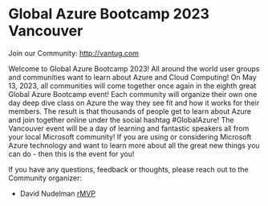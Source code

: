 
Global Azure Bootcamp 2023 Vancouver
===

Join our Community: http://vantug.com

Welcome to Global Azure Bootcamp 2023!
All around the world user groups and communities want to learn about Azure and Cloud Computing! On May 13, 2023, all communities will come together once again in the eighth great Global Azure Bootcamp event!
Each community will organize their own one day deep dive class on Azure the way they see fit and how it works for their members. The result is that thousands of people get to learn about Azure and join together online under the social hashtag #GlobalAzure! The Vancouver event will be a day of learning and fantastic speakers all from your local Microsoft community! If you are using or considering Microsoft Azure technology and want to learn more about all the great new things you can do - then this is the event for you!


If you have any questions, feedback or thoughts, please reach out to the Community organizer:

* David Nudelman [rMVP](https://mvp.microsoft.com/en-us/PublicProfile/4028355)
